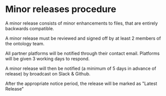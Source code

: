 # Minor releases procedure

A minor release consists of minor enhancements to files, that are entirely backwards compatible.

A minor release must be reviewed and signed off by at least 2 members of the ontology team.

All partner platforms will be notified through their contact email. Platforms will be given 3 working days to respond.

A minor release will then be notified (a minimum of 5 days in advance of release) by broadcast on Slack & Github.

After the appropriate notice period, the release will be marked as "Latest Release"
